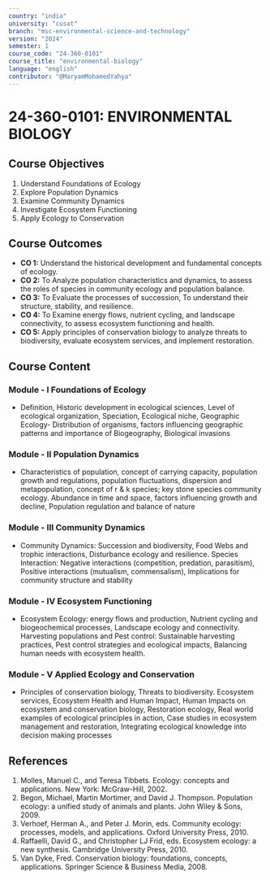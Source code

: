 ```yaml
---
country: "india"
university: "cusat"
branch: "msc-environmental-science-and-technology"
version: "2024"
semester: 1
course_code: "24-360-0101"
course_title: "environmental-biology"
language: "english"
contributor: "@MaryamMohamedYahya"
---
```


# 24-360-0101: ENVIRONMENTAL BIOLOGY

## Course Objectives
1. Understand Foundations of Ecology
2. Explore Population Dynamics
3. Examine Community Dynamics
4. Investigate Ecosystem Functioning
5. Apply Ecology to Conservation

## Course Outcomes
* **CO 1:** Understand the historical development and fundamental concepts of ecology.
* **CO 2:** To Analyze population characteristics and dynamics, to assess the roles of species in community ecology and population balance.
* **CO 3:** To Evaluate the processes of succession, To understand their structure, stability, and resilience.
* **CO 4:** To Examine energy flows, nutrient cycling, and landscape connectivity, to assess ecosystem functioning and health.
* **CO 5:** Apply principles of conservation biology to analyze threats to biodiversity, evaluate ecosystem services, and implement restoration.

## Course Content

### Module - I Foundations of Ecology
* Definition, Historic development in ecological sciences, Level of ecological organization, Speciation, Ecological niche, Geographic Ecology- Distribution of organisms, factors influencing geographic patterns and importance of Biogeography, Biological invasions

### Module - II Population Dynamics
* Characteristics of population, concept of carrying capacity, population growth and regulations, population fluctuations, dispersion and metapopulation, concept of r & k species; key stone species community ecology. Abundance in time and space, factors influencing growth and decline, Population regulation and balance of nature

### Module - III Community Dynamics
* Community Dynamics: Succession and biodiversity, Food Webs and trophic interactions, Disturbance ecology and resilience. Species Interaction: Negative interactions (competition, predation, parasitism), Positive interactions (mutualism, commensalism), Implications for community structure and stability

### Module - IV Ecosystem Functioning
* Ecosystem Ecology: energy flows and production, Nutrient cycling and biogeochemical processes, Landscape ecology and connectivity. Harvesting populations and Pest control: Sustainable harvesting practices, Pest control strategies and ecological impacts, Balancing human needs with ecosystem health.

### Module - V Applied Ecology and Conservation
* Principles of conservation biology, Threats to biodiversity. Ecosystem services, Ecosystem Health and Human Impact, Human Impacts on ecosystem and conservation biology, Restoration ecology, Real world examples of ecological principles in action, Case studies in ecosystem management and restoration, Integrating ecological knowledge into decision making processes

## References
1. Molles, Manuel C., and Teresa Tibbets. Ecology: concepts and applications. New York: McGraw-Hill, 2002.
2. Begon, Michael, Martin Mortimer, and David J. Thompson. Population ecology: a unified study of animals and plants. John Wiley & Sons, 2009.
3. Verhoef, Herman A., and Peter J. Morin, eds. Community ecology: processes, models, and applications. Oxford University Press, 2010.
4. Raffaelli, David G., and Christopher LJ Frid, eds. Ecosystem ecology: a new synthesis. Cambridge University Press, 2010.
5. Van Dyke, Fred. Conservation biology: foundations, concepts, applications. Springer Science & Business Media, 2008.